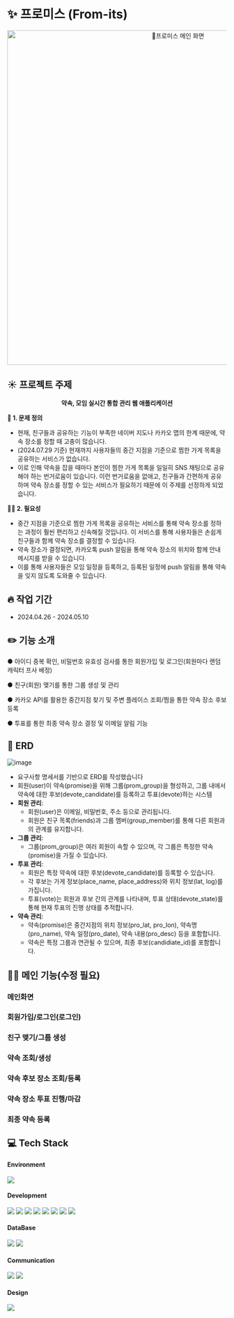 # ✨ 프로미스 (From-its)
<div align="center">
<img width="768" alt="프로미스 메인 화면" src="https://github.com/user-attachments/assets/c4d055f3-4067-4483-aa47-c9eeafc31b03">
</div>

## ☀️ 프로젝트 주제
<p align="center"><b>약속, 모임 실시간 통합 관리 웹 애플리케이션</b></p>

<b>🚨 1. 문제 정의</b>
- 현재, 친구들과 공유하는 기능이 부족한 네이버 지도나 카카오 맵의 한계 때문에, 약속 장소를 정할 때 고충이 많습니다.
- (2024.07.29 기준) 현재까지 사용자들의 중간 지점을 기준으로 찜한 가게 목록을 공유하는 서비스가 없습니다.
- 이로 인해 약속을 잡을 때마다 본인이 찜한 가게 목록을 일일히 SNS 채팅으로 공유해야 하는 번거로움이 있습니다. 이런 번거로움을 없애고, 친구들과 간편하게 공유하며 약속 장소를 정할 수 있는 서비스가 필요하기 때문에 이 주제를 선정하게 되었습니다.


<b>🙌🏻 2. 필요성</b>
- 중간 지점을 기준으로 찜한 가게 목록을 공유하는 서비스를 통해 약속 장소를 정하는 과정이 훨씬 편리하고 신속해질 것입니다. 이 서비스를 통해 사용자들은 손쉽게 친구들과 함께 약속 장소를 결정할 수 있습니다.
- 약속 장소가 결정되면, 카카오톡 push 알림을 통해 약속 장소의 위치와 함께 안내 메시지를 받을 수 있습니다.
- 이를 통해 사용자들은 모임 일정을 등록하고, 등록된 일정에 push 알림을 통해 약속을 잊지 않도록 도와줄 수 있습니다.

## 🔥 작업 기간

- 2024.04.26 - 2024.05.10


## ✏️ 기능 소개
<p>● 아이디 중복 확인, 비밀번호 유효성 검사를 통한 회원가입 및 로그인(회원마다 랜덤 캐릭터 프사 배정)</p>
<p>● 친구(회원) 맺기를 통한 그룹 생성 및 관리</p>
<p>● 카카오 API를 활용한 중간지점 찾기 및 주변 플레이스 조회/찜을 통한 약속 장소 후보 등록</p>
<p>● 투표를 통한 최종 약속 장소 결정 및 이메일 알림 기능</p>


## 📀 ERD
![image](https://github.com/user-attachments/assets/64ad0273-e5ff-4117-a022-aa22dd4ff9c5)
- 요구사항 명세서를 기반으로 ERD를 작성했습니다
- 회원(user)이 약속(promise)을 위해 그룹(prom_group)을 형성하고, 그룹 내에서 약속에 대한 후보(devote_candidate)를 등록하고 투표(devote)하는 시스템
- **회원 관리**:
    - 회원(user)은 이메일, 비밀번호, 주소 등으로 관리됩니다.
    - 회원은 친구 목록(friends)과 그룹 멤버(group_member)를 통해 다른 회원과의 관계를 유지합니다.
- **그룹 관리**:
    - 그룹(prom_group)은 여러 회원이 속할 수 있으며, 각 그룹은 특정한 약속(promise)을 가질 수 있습니다.
- **투표 관리**:
    - 회원은 특정 약속에 대한 후보(devote_candidate)를 등록할 수 있습니다.
    - 각 후보는 가게 정보(place_name, place_address)와 위치 정보(lat, log)를 가집니다.
    - 투표(vote)는 회원과 후보 간의 관계를 나타내며, 투표 상태(devote_state)를 통해 현재 투표의 진행 상태를 추적합니다.
- **약속 관리**:
    - 약속(promise)은 중간지점의 위치 정보(pro_lat, pro_lon), 약속명(pro_name), 약속 일정(pro_date), 약속 내용(pro_desc) 등을 포함합니다.
    - 약속은 특정 그룹과 연관될 수 있으며, 최종 후보(candidiate_id)를 포함합니다.



## 🙍‍♂️ 메인 기능(수정 필요)
### 메인화면

### 회원가입/로그인(로그인)


### 친구 맺기/그룹 생성

### 약속 조회/생성

### 약속 후보 장소 조회/등록

### 약속 장소 투표 진행/마감

### 최종 약속 등록


## 💻 Tech Stack
#### Environment

<img src="https://img.shields.io/badge/intellijidea-000000?style=flat&logo=intellijidea&logoColor=white">

#### Development

<img src="https://img.shields.io/badge/Java-007396?style=flat&logo=Java&logoColor=white">
<img src="https://img.shields.io/badge/Spring Boot-6DB33F?style=flat&logo=Spring Boot&logoColor=white">
<img src="https://img.shields.io/badge/Bootstrap-7952B3?style=flat&logo=Bootstrap&logoColor=white">
<img src="https://img.shields.io/badge/Javascript-F7DF1E?style=flat&logo=Javascript&logoColor=white">
<img src="https://img.shields.io/badge/HTML5-E34F26?style=flat-square&logo=html5&logoColor=white"/>
<img src="https://img.shields.io/badge/CSS-1572B6?style=flat&logo=css3&logoColor=white">
<img src="https://img.shields.io/badge/JSP-CC6699?style=flat&logo=Jsp&logoColor=white">
<img src="https://img.shields.io/badge/jQuery-CC6666?style=flat&logo=jQuery&logoColor=white">

#### DataBase

<img src="https://img.shields.io/badge/MySQL-4479A1?style=flat&logo=MySQL&logoColor=white">
<img src="https://img.shields.io/badge/MyBatis-660033?style=flat&logo=MyBatis&logoColor=white">

#### Communication

<img src="https://img.shields.io/badge/Slack-4A154B?style=flat&logo=Slack&logoColor=white"> <img src="https://img.shields.io/badge/Notion-000000?style=flat&logo=Notion&logoColor=white">

#### Design

<img src="https://img.shields.io/badge/Figma-F24E1E?style=flat&logo=figma&logoColor=white">

<br/>

